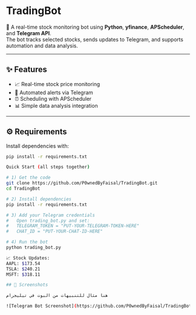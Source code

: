 # TradingBot  

🚀 A real-time stock monitoring bot using **Python**, **yfinance**, **APScheduler**, and **Telegram API**.  
The bot tracks selected stocks, sends updates to Telegram, and supports automation and data analysis.  

---

## ✨ Features
- 📈 Real-time stock price monitoring  
- 🤖 Automated alerts via Telegram  
- ⏰ Scheduling with APScheduler  
- 📊 Simple data analysis integration  

---

## ⚙️ Requirements
Install dependencies with:

```bash
pip install -r requirements.txt

Quick Start (all steps together)

# 1) Get the code
git clone https://github.com/P0wnedByFaisal/TradingBot.git
cd TradingBot

# 2) Install dependencies
pip install -r requirements.txt

# 3) Add your Telegram credentials
#   Open trading_bot.py and set:
#   TELEGRAM_TOKEN = "PUT-YOUR-TELEGRAM-TOKEN-HERE"
#   CHAT_ID = "PUT-YOUR-CHAT-ID-HERE"

# 4) Run the bot
python trading_bot.py

📈 Stock Updates:
AAPL: $173.54
TSLA: $240.21
MSFT: $318.11

## 📸 Screenshots  

هنا مثال للتنبيهات من البوت في تيليجرام  

![Telegram Bot Screenshot](https://github.com/P0wnedByFaisal/TradingBot/blob/main/IMG_3702.png?raw=true)
